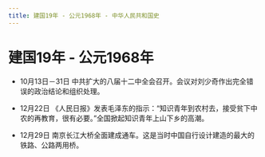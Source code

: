 ```yaml
---
title: 建国19年 - 公元1968年 - 中华人民共和国史
---
```


# 建国19年 - 公元1968年

+ 10月13日－31日 中共扩大的八届十二中全会召开。会议对刘少奇作出完全错误的政治结论和组织处理。

+ 12月22日 《人民日报》发表毛泽东的指示：“知识青年到农村去，接受贫下中农的再教育，很有必要。”全国掀起知识青年上山下乡的高潮。

+ 12月29日 南京长江大桥全面建成通车。这是当时中国自行设计建造的最大的铁路、公路两用桥。